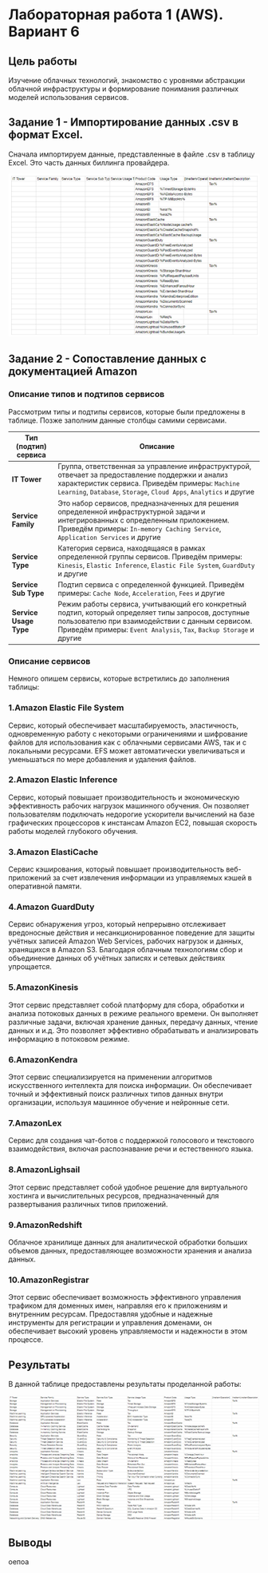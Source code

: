 # Лабораторная работа 1 (AWS). Вариант 6

## Цель работы

Изучение облачных технологий, знакомство с уровнями абстракции облачной инфраструктуры и формирование понимания различных моделей использования сервисов.

## Задание 1 - Импортирование данных .csv в формат Excel.

Сначала импортируем данные, представленные в файле .csv в таблицу Excel. Это часть данных биллинга провайдера.

![Условие лабораторной AWS](AWS.png)

## Задание 2 - Сопоставление данных с документацией Amazon

### Описание типов и подтипов сервисов

Рассмотрим типы и подтипы сервисов, которые были предложены в таблице. Позже заполним данные столбцы самими сервисами.

| Тип (подтип) сервиса | Описание |
| ----- | ------------ |
| **IT Tower** | Группа, ответственная за управление инфраструктурой, отвечает за предоставление поддержки и анализ характеристик сервиса. Приведём примеры: `Machine Learning`, `Database`, `Storage`, `Cloud Apps`, `Analytics` и другие |
| **Service Family** | Это набор сервисов, предназначенных для решения определенной инфраструктурной задачи и интегрированных с определенным приложением. Приведём примеры: `In-memory Caching Service`, `Application Services` и другие |
| **Service Type** | Категория сервиса, находящаяся в рамках определенной группы сервисов. Приведём примеры: `Kinesis`, `Elastic Inference`, `Elastic File System`, `GuardDuty` и другие |
| **Service Sub Type** | Подтип сервиса с определенной функцией. Приведём примеры: `Cache Node`, `Acceleration`, `Fees` и другие |
| **Service Usage Type** |Режим работы сервиса, учитывающий его конкретный подтип, который определяет типы запросов, доступные пользователю при взаимодействии с данным сервисом. Приведём примеры: `Event Analysis`, `Tax`, `Backup Storage` и другие |

### Описание сервисов

Немного опишем сервисы, которые встретились до заполнения таблицы:

### 1.Amazon Elastic File System
Сервис, который обеспечивает масштабируемость, эластичность, одновременную работу с некоторыми ограничениями и шифрование файлов для использования как с облачными сервисами AWS, так и с локальными ресурсами. EFS может автоматически увеличиваться и уменьшаться по мере добавления и удаления файлов.

### 2.Amazon Elastic Inference
Сервис, который повышает производительность и экономическую эффективность рабочих нагрузок машинного обучения. Он позволяет пользователям подключать недорогие ускорители вычислений на базе графических процессоров к инстансам Amazon EC2, повышая скорость работы моделей глубокого обучения.

### 3.Amazon ElastiCache
Сервис кэширования, который повышает производительность веб-приложений за счет извлечения информации из управляемых кэшей в оперативной памяти.

### 4.Amazon GuardDuty
Сервис обнаружения угроз, который непрерывно отслеживает вредоносные действия и несанкционированное поведение для защиты учётных записей Amazon Web Services, рабочих нагрузок и данных, хранящихся в Amazon S3. Благодаря облачным технологиям сбор и объединение данных об учётных записях и сетевых действиях упрощается.

### 5.AmazonKinesis
Этот сервис представляет собой платформу для сбора, обработки и анализа потоковых данных в режиме реального времени. Он выполняет различные задачи, включая хранение данных, передачу данных, чтение данных и и.д. Это позволяет эффективно обрабатывать и анализировать информацию в потоковом режиме.

### 6.AmazonKendra
Этот сервис специализируется на применении алгоритмов искусственного интеллекта для поиска информации. Он обеспечивает точный и эффективный поиск различных типов данных внутри организации, используя машинное обучение и нейронные сети.

### 7.AmazonLex
Сервис для создания чат-ботов с поддержкой голосового и текстового взаимодействия, включая распознавание речи и естественного языка.

### 8.AmazonLighsail
Этот сервис представляет собой удобное решение для виртуального хостинга и вычислительных ресурсов, предназначенный для развертывания различных типов приложений.

### 9.AmazonRedshift
Облачное хранилище данных для аналитической обработки больших объемов данных, предоставляющее возможности хранения и анализа данных.

### 10.AmazonRegistrar
Этот сервис обеспечивает возможность эффективного управления трафиком для доменных имен, направляя его к приложениям и внутренним ресурсам. Предоставляя удобные и надежные инструменты для регистрации и управления доменами, он обеспечивает высокий уровень управляемости и надежности в этом процессе.

## Результаты

В данной таблице предоставлены результаты проделанной работы:

![Готовая лабораторная AWS](AWSFULL.png)

## Выводы

оепоа
